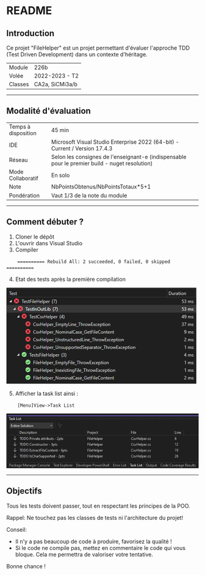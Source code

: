 
# README

## Introduction

Ce projet "FileHelper" est un projet permettant d'évaluer l'approche TDD (Test Driven Development) dans un contexte d'héritage.

|   |   |
|:--|---|
| Module  | 226b  |
| Volée | 2022-2023 - T2  |
| Classes | CA2a, SiCMi3a/b |

---

## Modalité d'évaluation

|   |   |
|:--|---|
| Temps à disposition  | 45 min  |
| IDE | Microsoft Visual Studio Enterprise 2022 (64-bit) - Current / Version 17.4.3  |
| Réseau  | Selon les consignes de l'enseignant-e (indispensable pour le premier build - nuget resolution)  |
| Mode Collaboratif  | En solo  |
| Note | NbPointsObtenus/NbPointsTotaux*5+1|
| Pondération | Vaut 1/3 de la note du module |

---

## Comment débuter ?

1.   Cloner le dépôt
2.   L'ouvrir dans Visual Studio
3.   Compiler
```
	========== Rebuild All: 2 succeeded, 0 failed, 0 skipped ==========
```

4. Etat des tests après la première compilation

![TestsInitialResults](./Img/TestsInitialResults.PNG)

5. Afficher la task list ainsi :

```
	[Menu]View->Task List
```
![TasksList](./Img/TasksList.PNG)

---

## Objectifs

Tous les tests doivent passer, tout en respectant les principes de la POO.

Rappel: Ne touchez pas les classes de tests ni l'architecture du projet!

Conseil:
* Il n'y a pas beaucoup de code à produire, favorisez la qualité !
* Si le code ne compile pas, mettez en commentaire le code qui vous bloque. Cela me permettra de valoriser votre tentative.

Bonne chance !
